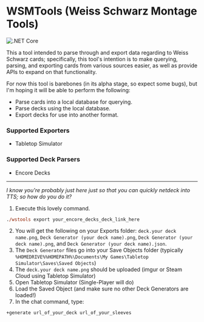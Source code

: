 WSMTools (Weiss Schwarz Montage Tools)
===========
![.NET Core](https://github.com/ronelm2000/wsmtools/workflows/.NET%20Core/badge.svg)

This a tool intended to parse through and export data regarding to Weiss Schwarz cards; specifically, this tool's intention is to make querying, parsing, and exporting cards from various sources easier, as
well as provide APIs to expand on that functionality.

For now this tool is barebones (in its alpha stage, so expect some bugs), but I'm hoping it will be able to perform the following:
* Parse cards into a local database for querying.
* Parse decks using the local database.
* Export decks for use into another format.

### Supported Exporters ###
* Tabletop Simulator

### Supported Deck Parsers ###
* Encore Decks

---------

*I know you're probably just here just so that you can quickly netdeck into TTS; so how do you do it?*
1. Execute this lovely command.
  ```ps
  ./wstools export your_encore_decks_deck_link_here
  ```
2. You will get the following on your Exports folder: `deck.your deck name.png`, `Deck Generator (your deck name).png`,  `Deck Generator (your deck name).png`, and `Deck Generator (your deck name).json`.
3. The `Deck Generator` files go into your Save Objects folder (typically `%HOMEDRIVE%%HOMEPATH%\Documents\My Games\Tabletop Simulator\Saves\Saved Objects`)
4. The `deck.your deck name.png` should be uploaded (imgur or Steam Cloud using Tabletop Simulator)
5. Open Tabletop Simulator (Single-Player will do)
5. Load the Saved Object (and make sure no other Deck Generators are loaded!)
6. In the chat command, type:
  ```ps
  +generate url_of_your_deck url_of_your_sleeves
  ```
